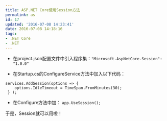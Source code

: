 ```yaml
---
title: ASP.NET Core使用Session方法
permalink: as
id: 17
updated: '2016-07-08 14:23:41'
date: 2016-07-08 14:18:16
tags:
- .NET Core
- .NET
---
```


- 在project.json配置文件中引入程序集：`"Microsoft.AspNetCore.Session": "1.0.0"`

- 在Startup.cs的ConfigureService方法中加入以下代码：
```
services.AddSession(options => {
    options.IdleTimeout = TimeSpan.FromMinutes(30);
 } );
```
- 在Configure方法中加： `app.UseSession();`

于是，Session就可以用啦！